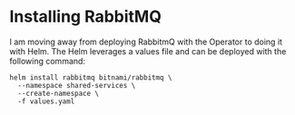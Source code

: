 # Installing RabbitMQ

I am moving away from deploying RabbitmQ with the Operator to doing it with Helm. The Helm leverages a values file and can be deployed with the following command:

```
helm install rabbitmq bitnami/rabbitmq \
  --namespace shared-services \
  --create-namespace \
  -f values.yaml
```